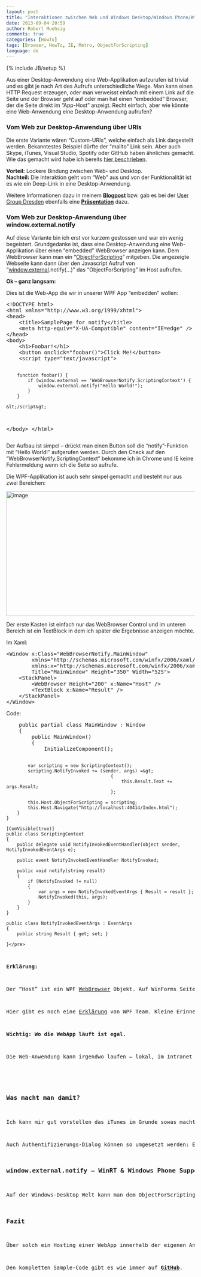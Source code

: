 ```yaml
---
layout: post
title: "Interaktionen zwischen Web und Windows Desktop/Windows Phone/WinRT mit ObjectForScripting & window.external.notify"
date: 2013-09-04 20:59
author: Robert Muehsig
comments: true
categories: [HowTo]
tags: [Browser, HowTo, IE, Metro, ObjectForScripting]
language: de
---
```

{% include JB/setup %}
<p>Aus einer Desktop-Anwendung eine Web-Applikation aufzurufen ist trivial und es gibt je nach Art des Aufrufs unterschiedliche Wege. Man kann einen HTTP Request erzeugen, oder man verweisst einfach mit einem Link auf die Seite und der Browser geht auf oder man hat einen “embedded” Browser, der die Seite direkt im “App-Host” anzeigt. Recht einfach, aber wie könnte eine Web-Anwendung eine Desktop-Anwendung aufrufen? </p> <h3>Vom Web zur Desktop-Anwendung über URIs</h3> <p> Die erste Variante wären “Custom-URIs”, welche einfach als Link dargestellt werden. Bekanntestes Beispiel dürfte der “mailto” Link sein. Aber auch Skype, iTunes, Visual Studio, Spotify oder GitHub haben ähnliches gemacht. Wie das gemacht wird habe ich bereits <a href="{{BASE_PATH}}/2013/08/04/custom-uri-handler-aus-dem-web-mit-dem-desktop-reden-so-wie-spotify-github-for-windows/">hier beschrieben</a>.</p> <p><strong>Vorteil:</strong> Lockere Bindung zwischen Web- und Desktop.<br><strong>Nachteil:</strong> Die Interaktion geht vom “Web” aus und von der Funktionalität ist es wie ein Deep-Link in eine Desktop-Anwendung.</p> <p>Weitere Informationen dazu in meinem <a href="{{BASE_PATH}}/2013/08/04/custom-uri-handler-aus-dem-web-mit-dem-desktop-reden-so-wie-spotify-github-for-windows/"><strong>Blogpost</strong></a> bzw. gab es bei der <a href="http://dd-dotnet.de/">User Group Dresden</a> ebenfalls eine <a href="http://de.slideshare.net/dd.dotnet/deeplinking-in-eine-winformsanwendung?from=ss_embed"><strong>Präsentation</strong></a> dazu.</p> <h3>Vom Web zur Desktop-Anwendung über window.external.notify</h3> <p>Auf diese Variante bin ich erst vor kurzem gestossen und war ein wenig begeistert. Grundgedanke ist, dass eine Desktop-Anwendung eine Web-Applikation über einen “embedded” WebBrowser anzeigen kann. Dem WebBrowser kann man ein “<a href="http://msdn.microsoft.com/en-us/library/system.windows.forms.webbrowser.objectforscripting.aspx">ObjectForScripting</a>” mitgeben. Die angezeigte Webseite kann dann über den Javascript Aufruf von “<a href="http://msdn.microsoft.com/en-us/library/ie/ms535246(v=vs.85).aspx">window.external</a>.notify(…)” das “ObjectForScripting” im Host aufrufen. </p> <p><strong>Ok – ganz langsam:</strong></p> <p>Dies ist die Web-App die wir in unserer WPF App “embedden” wollen:</p><pre class="brush: csharp; auto-links: true; collapse: false; first-line: 1; gutter: true; html-script: false; light: false; ruler: false; smart-tabs: true; tab-size: 4; toolbar: true;">&lt;!DOCTYPE html&gt;
&lt;html xmlns="http://www.w3.org/1999/xhtml"&gt;
&lt;head&gt;
    &lt;title&gt;SamplePage for notify&lt;/title&gt;
    &lt;meta http-equiv="X-UA-Compatible" content="IE=edge" /&gt; 
&lt;/head&gt;
&lt;body&gt;
    &lt;h1&gt;Foobar!&lt;/h1&gt;
    &lt;button onclick="foobar()"&gt;Click Me!&lt;/button&gt;
    &lt;script type="text/javascript"&gt;

        function foobar() {
            if (window.external == 'WebBrowserNotify.ScriptingContext') {
                window.external.notify("Hello World!");
            }
        }

    &lt;/script&gt;
&lt;/body&gt;
&lt;/html&gt;
</pre>
<p>Der Aufbau ist simpel – drückt man einen Button soll die “notify”-Funktion mit “Hello World!” aufgerufen werden. Durch den Check auf den “WebBrowserNotify.ScriptingContext” bekomme ich in Chrome und IE keine Fehlermeldung wenn ich die Seite so aufrufe.</p>
<p>Die WPF-Applikation ist auch sehr simpel gemacht und besteht nur aus zwei Bereichen:</p>
<p><a href="{{BASE_PATH}}/assets/wp-images-de/image1918.png"><img title="image" style="border-top: 0px; border-right: 0px; border-bottom: 0px; border-left: 0px; display: inline" border="0" alt="image" src="{{BASE_PATH}}/assets/wp-images-de/image_thumb1057.png" width="516" height="332"></a> </p>
<p>Der erste Kasten ist einfach nur das WebBrowser Control und im unteren Bereich ist ein TextBlock in dem ich später die Ergebnisse anzeigen möchte.</p>
<p>Im Xaml:</p><pre class="brush: csharp; auto-links: true; collapse: false; first-line: 1; gutter: true; html-script: false; light: false; ruler: false; smart-tabs: true; tab-size: 4; toolbar: true;">&lt;Window x:Class="WebBrowserNotify.MainWindow"
        xmlns="http://schemas.microsoft.com/winfx/2006/xaml/presentation"
        xmlns:x="http://schemas.microsoft.com/winfx/2006/xaml"
        Title="MainWindow" Height="350" Width="525"&gt;
    &lt;StackPanel&gt;
        &lt;WebBrowser Height="200" x:Name="Host" /&gt;
        &lt;TextBlock x:Name="Result" /&gt;
    &lt;/StackPanel&gt;
&lt;/Window&gt;
</pre>
<p>Code:</p><pre class="brush: csharp; auto-links: true; collapse: false; first-line: 1; gutter: true; html-script: false; light: false; ruler: false; smart-tabs: true; tab-size: 4; toolbar: true;">    public partial class MainWindow : Window
    {
        public MainWindow()
        {
            InitializeComponent();

            var scripting = new ScriptingContext();
            scripting.NotifyInvoked += (sender, args) =&gt;
                                           {
                                               this.Result.Text += args.Result;
                                           };

            this.Host.ObjectForScripting = scripting;
            this.Host.Navigate("http://localhost:40414/Index.html");
        }
    }

    [ComVisible(true)]
    public class ScriptingContext
    {
        public delegate void NotifyInvokedEventHandler(object sender, NotifyInvokedEventArgs e);

        public event NotifyInvokedEventHandler NotifyInvoked;

        public void notify(string result)
        {
            if (NotifyInvoked != null)
            {
                var args = new NotifyInvokedEventArgs { Result = result };
                NotifyInvoked(this, args);
            }
        }
    }

    public class NotifyInvokedEventArgs : EventArgs
    {
        public string Result { get; set; }

    }</pre>
<p><strong>Erklärung: </strong></p>
<p>Der “Host” ist ein WPF <a href="http://msdn.microsoft.com/en-us/library/system.windows.controls.webbrowser.aspx">WebBrowser</a> Objekt. Auf WinForms Seite gibt es sogar noch ein “mächtigeres” <a href="http://msdn.microsoft.com/en-us/library/system.windows.forms.webbrowser.aspx">Control</a>. Diesem geben wir ein “ObjectForScripting” mit. Dies muss “ComVisible” sein und hat per Konvention eine Methode “notify”.<strong> Das ist genau die Methode die aus dem Javascript aufgerufen wird.</strong> Im ScriptingContext habe ich nur noch ein <a href="{{BASE_PATH}}/2008/07/12/howto-eigene-net-events-definieren-und-mit-unit-tests-testen/">Event definiert</a> und darauf registriert sich der Code. Am Ende wird bei jedem Klick in der WebApp das Ergebnis in der WPF-Anwendung ausgegeben.</p>
<p>Hier gibt es noch eine <a href="http://blogs.msdn.com/b/wpf/archive/2011/05/27/how-does-wpf-webbrowser-control-handle-window-external-notify.aspx">Erklärung</a> von WPF Team. Kleine Erinnerung: In der Web-Anwendung habe ich external == “WebBrowserNotify.ScriptingContext” abgefragt – dies ist einfach nur der Namespace + der Klassenname des “ObjectForScripting”. Man kann diese Abfrage aber auch anders gestalten.</p>
<p><strong>Wichtig: Wo die WebApp läuft ist egal. </strong></p>
<p>Die Web-Anwendung kann irgendwo laufen – lokal, im Intranet oder irgendwo anders. Im Grunde ist es ein normaler WebBrowser welcher in der Anwendung genutzt wird, nur das noch zusätzlich ein Objekt mitgegeben wird, welches aus dem Javascript aufgerufen werden kann.</p>
<h3></h3>
<h3>Was macht man damit?</h3>
<p>Ich kann mir gut vorstellen das iTunes im Grunde sowas macht. Soweit ich dies mal beobachtet hab ist der iTunes Client auch nur ein “Browser”. Um bestimmte Daten von der Web-Anwendung an den Host weiterzugeben wäre so eine Variante vorstellbar.</p>
<p>Auch Authentifizierungs-Dialog können so umgesetzt werden: Ein Fat-Client authentifiziert sich damit gegen eine Web-Anwendung und nach der Authentifizierung wird die “notify” Methode im Fat-Client aufgerufen. Dies ist die Mechanik die sich auch Microsoft mit der <a href="http://msdn.microsoft.com/en-us/library/windowsazure/jj573266.aspx">Azure Authentication Library</a> zunutze macht. Ein iOS Entwickler hat dieses Vorgehen sogar <a href="http://www.stevesaxon.me/posts/2011/window-external-notify-in-ios-uiwebview/">im UIWebView zum Laufen gebracht</a>. </p>
<h3>window.external.notify – WinRT &amp; Windows Phone Support</h3>
<p>Auf der Windows-Desktop Welt kann man dem ObjectForScripting beliebige Methoden mitgeben. Auf WinRT und Windows Phone gelang es mir aber nur mit der “notify” Methode – andere Methoden waren nicht unterstützt. Aber man kann beliebige Daten über diese Methode tunneln (z.B. als JSON). Wie oben bereits verlinkt geht es wohl über Tricks auch mit <a href="http://www.stevesaxon.me/posts/2011/window-external-notify-in-ios-uiwebview/">iOS</a>.</p>
<h3>Fazit</h3>
<p>Über solch ein Hosting einer WebApp innerhalb der eigenen Anwendung kann man recht interessante Szenarios abdecken. </p>
<p>Den kompletten Sample-Code gibt es wie immer auf <a href="https://github.com/Code-Inside/Samples/tree/master/2013/WebBrowserNotify"><strong>GitHub</strong></a>.</p>
